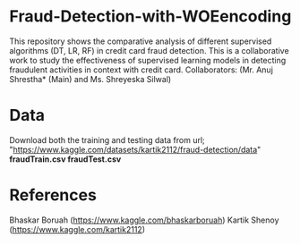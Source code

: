 # Fraud-Detection-with-WOEencoding
This repository shows the comparative analysis of different supervised algorithms (DT, LR, RF) in credit card fraud detection. This is a collaborative work to study the effectiveness of supervised learning models in detecting fraudulent activities in context with credit card. Collaborators: (Mr. Anuj Shrestha* (Main) and Ms. Shreyeska Silwal)

# Data
Download both the training and testing data from url; "https://www.kaggle.com/datasets/kartik2112/fraud-detection/data"
**fraudTrain.csv
fraudTest.csv**

# References
Bhaskar Boruah (https://www.kaggle.com/bhaskarboruah)
Kartik Shenoy (https://www.kaggle.com/kartik2112)
